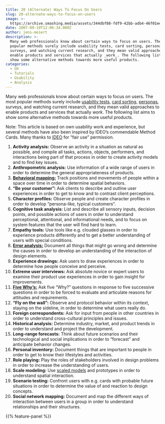 ```yaml
---
title: 20 (Alternate) Ways To Focus On Users
slug: 20-alternate-ways-to-focus-on-users
image: >-
  https://archive.smashing.media/assets/344dbf88-fdf9-42bb-adb4-46f01eedd629/99ac59b8-d082-47f0-9f16-63609a022fa5/illupdf3.gif
date: 2007-09-10T12:06:34.000Z
author: jens-meiert
description: >-
  Many web professionals know about certain ways to focus on users. The most
  popular methods surely include usability tests, card sorting, personas,
  surveys, and watching current research, and they mean valid approaches to
  enable products and services that actually _work_. The following list aims to
  show some alternative methods towards more useful products.
categories:
  - UX
  - Tutorials
  - Usability
  - Analysis
---
```

Many web professionals know about certain ways to focus on users. The most popular methods surely include <a href="https://www.smashingmagazine.com/2010/10/what-is-user-experience-design-overview-tools-and-resources/">usability tests</a>, <a href="https://www.smashingmagazine.com/2014/10/improving-information-architecture-card-sorting-beginners-guide/">card sorting</a>, <a href="https://www.smashingmagazine.com/2014/08/a-closer-look-at-personas-part-1/">personas</a>, surveys, and watching current research, and they mean valid approaches to enable products and services that actually <em>work</em>. The following list aims to show some alternative methods towards more useful products. 

Note: This article is based on own usability work and experience, but several methods have also been inspired by IDEO’s commendable Method Cards. Many thanks to <a href="https://ideo.com/">IDEO</a> for “fair use” permission.

1.  **Activity analysis:** Observe an activity in a situation as natural as possible, and compile all tasks, actions, objects, performers, and interactions being part of that process in order to create activity models and to find key issues.
2.  **Anthropometric analysis:** Use information of a wide range of users in order to determine the general appropriateness of products.
3.  [**Behavioral mapping:**](https://psychology.ucdavis.edu/sommerb/sommerdemo/mapping/behmap.htm) Track positions and movements of people within a space over time in order to determine spatial behaviors.
4.  **“Be your customer”:** Ask clients to describe and outline user experiences in order to get to know and to contrast client perceptions.
5.  **Character profiles:** Observe people and create character profiles in order to develop “persona-like, typical customers”.
6.  **Cognitive task analysis:** List and describe all sensory inputs, decision points, and possible actions of users in order to understand perceptional, attentional, and informational needs, and to focus on system features that the user will find hard to learn.
7.  **Empathy tools:** Use tools like <abbr>e.g.</abbr> clouded glasses in order to experience products differently and to get a better understanding of users with special conditions.
8.  [**Error analysis:**](https://www.sci.brooklyn.cuny.edu/~kopec/research/sdarticle6.pdf) Document all things that might go wrong and determine the causes in order to develop an understanding of the interaction of design elements.
9.  **Experience drawings:** Ask users to draw experiences in order to determine how people conceive and perceive.
10.  **Extreme user interviews:** Ask absolute novice or expert users to examine their product use experiences in order to gain insight for improvements.
11.  [**Five Why’s:**](https://www.amazon.com/exec/obidos/ASIN/0385260954/) Ask five “Why?” questions in response to five successive questions in order to be forced to evaluate and articulate reasons for attitudes and requirements.
12.  **“Fly on the wall”:** Observe and protocol behavior within its context, staying on the sideline, in order to determine what users really do.
13.  **Foreign correspondents:** Ask for input from people in other countries in order to understand cross-cultural principles and issues.
14.  **Historical analysis:** Determine industry, market, and product trends in order to understand and project the development.
15.  **Long-range forecasts:** Think about future scenarios and their technological and social implications in order to “forecast” and anticipate behavior changes.
16.  **Personal inventory:** Document things that are important to people in order to get to know their lifestyles and activities.
17.  **Role playing:** Play the roles of stakeholders involved in design problems in order to increase the understanding of users.
18.  **Scale modeling:** Use [scaled models](https://en.wikipedia.org/wiki/Scale_model) and prototypes in order to understand spatial interaction.
19.  **Scenario testing:** Confront users with <abbr>e.g.</abbr> cards with probable future situations in order to determine the value of and reaction to design concepts.
20.  **Social network mapping:** Document and map the different ways of interaction between users in a group in order to understand relationships and their structures.

{{% feature-panel %}}

